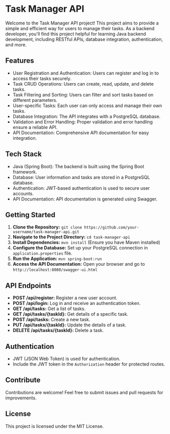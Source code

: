 # Task Manager API

Welcome to the Task Manager API project! This project aims to provide a simple and efficient way for users to manage their tasks. As a backend developer, you'll find this project helpful for learning Java backend development, including RESTful APIs, database integration, authentication, and more.

## Features

- User Registration and Authentication: Users can register and log in to access their tasks securely.
- Task CRUD Operations: Users can create, read, update, and delete tasks.
- Task Filtering and Sorting: Users can filter and sort tasks based on different parameters.
- User-specific Tasks: Each user can only access and manage their own tasks.
- Database Integration: The API integrates with a PostgreSQL database.
- Validation and Error Handling: Proper validation and error handling ensure a reliable API.
- API Documentation: Comprehensive API documentation for easy integration.

## Tech Stack

- Java (Spring Boot): The backend is built using the Spring Boot framework.
- Database: User information and tasks are stored in a PostgreSQL database.
- Authentication: JWT-based authentication is used to secure user accounts.
- API Documentation: API documentation is generated using Swagger.

## Getting Started

1. **Clone the Repository:** `git clone https://github.com/your-username/task-manager-api.git`
2. **Navigate to the Project Directory:** `cd task-manager-api`
3. **Install Dependencies:** `mvn install` (Ensure you have Maven installed)
4. **Configure the Database:** Set up your PostgreSQL connection in `application.properties` file.
5. **Run the Application:** `mvn spring-boot:run`
6. **Access the API Documentation:** Open your browser and go to `http://localhost:8080/swagger-ui.html`

## API Endpoints

- **POST /api/register:** Register a new user account.
- **POST /api/login:** Log in and receive an authentication token.
- **GET /api/tasks:** Get a list of tasks.
- **GET /api/tasks/{taskId}:** Get details of a specific task.
- **POST /api/tasks:** Create a new task.
- **PUT /api/tasks/{taskId}:** Update the details of a task.
- **DELETE /api/tasks/{taskId}:** Delete a task.

## Authentication

- JWT (JSON Web Token) is used for authentication.
- Include the JWT token in the `Authorization` header for protected routes.

## Contribute

Contributions are welcome! Feel free to submit issues and pull requests for improvements.

## License

This project is licensed under the MIT License.

